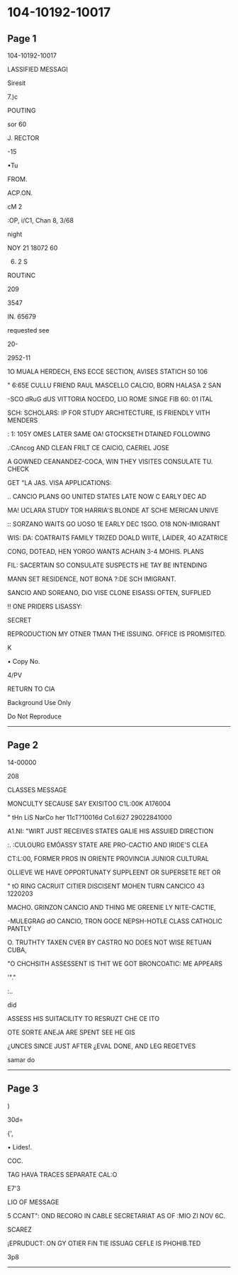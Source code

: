 # 104-10192-10017

## Page 1

104-10192-10017

LASSIFIED MESSAGI

Siresit

7.)c

POUTING

sor 60

J. RECTOR

-15

•Tu

FROM.

ACP.ON.

cM 2

:OP, i/C1, Chan 8, 3/68

night

NOY 21 18072 60

6. 2 S

ROUTiNC

209

3547

IN. 65679

requested see

20-

2952-11

1O MUALA HERDECH, ENS ECCE SECTION, AVISES STATICH S0 106

" 6:65E CULLU FRIEND RAUL MASCELLO CALCIO, BORN HALASA 2 SAN

-SCO dRuG dUS VITTORIA NOCEDO, LIO ROME SINGE FIB 60: 01 ITAL

SCH: SCHOLARS: IP FOR STUDY ARCHITECTURE, IS FRIENDLY VITH MENDERS

: 1: 105Y OMES LATER SAME OA! GTOCKSETH DTAINED FOLLOWING

.:CAncog AND CLEAN FRILT CE CAlCIO, CAERIEL JOSE

A GOWNED CEANANDEZ-COCA, WIN THEY VISITES CONSULATE TU. CHECK

GET "LA JAS. VISA APPLICATIONS:

.. CANCIO PLANS GO UNITED STATES LATE NOW C EARLY DEC AD

MA! UCLARA STUDY TOR HARRIA'S BLONDE AT SCHE MERICAN UNIVE

:: SORZANO WAITS GO UOSO 1E EARLY DEC 1SGO. O18 NON-IMIGRANT

WIS: DA: COATRAITS FAMILY TRIZED DOALD WIITE, LAIDER, 4O AZATRICE

CONG, DOTEAD, HEN YORGO WANTS ACHAIN 3-4 MOHIS. PLANS

FIL: SACERTAIN SO CONSULATE SUSPECTS HE TAY BE INTENDING

MANN SET RESIDENCE, NOT BONA ?:DE SCH IMIGRANT.

SANCIO AND SOREANO, DiO VISE CLONE EISASSi OFTEN, SUFPLIED

!! ONE PRIDERS LISASSY:

SECRET

REPRODUCTION MY OTNER TMAN THE ISSUING. OFFICE IS PROMISITED.

K

• Copy No.

4/PV

RETURN TO CIA

Background Use Only

Do Not Reproduce

---

## Page 2

14-00000

208

CLASSES MESSAGE

MONCULTY SECAUSE SAY EXISITOO C1L:00K A176004

" tHn LiS NarCo her 11cT?10016d Co1.6i27 29022841000

A1.NI: "WIRT JUST RECEIVES STATES GALIE HIS ASSUIED DIRECTION

:. :CULOURG EMÓASSY STATE ARE PRO-CACTIO AND IRIDE'S CLEA

CT:L:00, FORMER PROS IN ORIENTE PROVINCIA JUNIOR CULTURAL

OLLIEVE WE HAVE OPPORTUNATY SUPPLEENT OR SUPERSETE RET OR

" tO RING CACRUIT CITIER DISCISENT MOHEN TURN CANCICO 43 1220203

MACHO. GRINZON CANCIO AND THING ME GREENIE LY NITE-CACTIE,

-MULEGRAG dO CANCIO, TRON GOCE NEPSH-HOTLE CLASS CATHOLIC PANTLY

O. TRUTHTY TAXEN CVER BY CASTRO NO DOES NOT WISE RETUAN CUBA,

"O CHCHSITH ASSESSENT IS THIT WE GOT BRONCOATIC: ME APPEARS

'"."

:..

did

ASSESS HIS SUITACILITY TO RESRUZT CHE CE ITO

OTE SORTE ANEJA ARE SPENT SEE HE GIS

¿UNCES SINCE JUST AFTER ¿EVAL DONE, AND LEG REGETVES

samar do

---

## Page 3

)

30d=

{',

• Lides!.

COC.

TAG HAVA TRACES SEPARATE CAL:O

E7'3

LIO OF MESSAGE

5 CCANT": OND RECORO IN CABLE SECRETARIAT AS OF :MIO ZI NOV 6C.

SCAREZ

¡EPRUDUCT: ON GY OTIER FiN TIE ISSUAG CEFLE IS PHOHIB.TED

3p8

---

